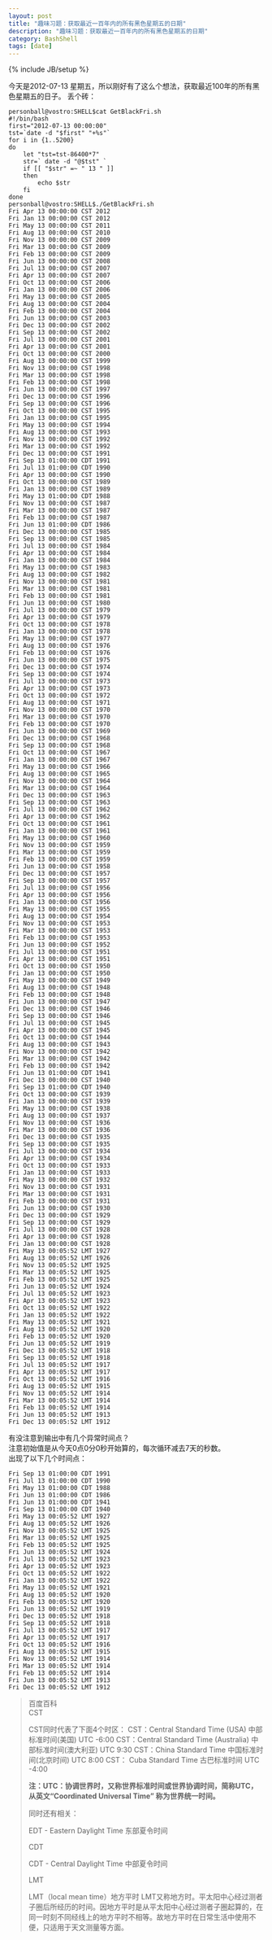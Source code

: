```yaml
---
layout: post
title: "趣味习题：获取最近一百年内的所有黑色星期五的日期"
description: "趣味习题：获取最近一百年内的所有黑色星期五的日期"
category: BashShell
tags: [date]
---
```

{% include JB/setup %}

今天是2012-07-13 星期五，所以刚好有了这么个想法，获取最近100年的所有黑色星期五的日子。
丢个砖：

	personball@vostro:SHELL$cat GetBlackFri.sh
	#!/bin/bash
	first="2012-07-13 00:00:00"
	tst=`date -d "$first" "+%s"`
	for i in {1..5200}
	do
	    let "tst=tst-86400*7"
	    str=` date -d "@$tst" `
	    if [[ "$str" =~ " 13 " ]]
	    then
	        echo $str
	    fi
	done
	personball@vostro:SHELL$./GetBlackFri.sh
	Fri Apr 13 00:00:00 CST 2012
	Fri Jan 13 00:00:00 CST 2012
	Fri May 13 00:00:00 CST 2011
	Fri Aug 13 00:00:00 CST 2010
	Fri Nov 13 00:00:00 CST 2009
	Fri Mar 13 00:00:00 CST 2009
	Fri Feb 13 00:00:00 CST 2009
	Fri Jun 13 00:00:00 CST 2008
	Fri Jul 13 00:00:00 CST 2007
	Fri Apr 13 00:00:00 CST 2007
	Fri Oct 13 00:00:00 CST 2006
	Fri Jan 13 00:00:00 CST 2006
	Fri May 13 00:00:00 CST 2005
	Fri Aug 13 00:00:00 CST 2004
	Fri Feb 13 00:00:00 CST 2004
	Fri Jun 13 00:00:00 CST 2003
	Fri Dec 13 00:00:00 CST 2002
	Fri Sep 13 00:00:00 CST 2002
	Fri Jul 13 00:00:00 CST 2001
	Fri Apr 13 00:00:00 CST 2001
	Fri Oct 13 00:00:00 CST 2000
	Fri Aug 13 00:00:00 CST 1999
	Fri Nov 13 00:00:00 CST 1998
	Fri Mar 13 00:00:00 CST 1998
	Fri Feb 13 00:00:00 CST 1998
	Fri Jun 13 00:00:00 CST 1997
	Fri Dec 13 00:00:00 CST 1996
	Fri Sep 13 00:00:00 CST 1996
	Fri Oct 13 00:00:00 CST 1995
	Fri Jan 13 00:00:00 CST 1995
	Fri May 13 00:00:00 CST 1994
	Fri Aug 13 00:00:00 CST 1993
	Fri Nov 13 00:00:00 CST 1992
	Fri Mar 13 00:00:00 CST 1992
	Fri Dec 13 00:00:00 CST 1991
	Fri Sep 13 01:00:00 CDT 1991
	Fri Jul 13 01:00:00 CDT 1990
	Fri Apr 13 00:00:00 CST 1990
	Fri Oct 13 00:00:00 CST 1989
	Fri Jan 13 00:00:00 CST 1989
	Fri May 13 01:00:00 CDT 1988
	Fri Nov 13 00:00:00 CST 1987
	Fri Mar 13 00:00:00 CST 1987
	Fri Feb 13 00:00:00 CST 1987
	Fri Jun 13 01:00:00 CDT 1986
	Fri Dec 13 00:00:00 CST 1985
	Fri Sep 13 00:00:00 CST 1985
	Fri Jul 13 00:00:00 CST 1984
	Fri Apr 13 00:00:00 CST 1984
	Fri Jan 13 00:00:00 CST 1984
	Fri May 13 00:00:00 CST 1983
	Fri Aug 13 00:00:00 CST 1982
	Fri Nov 13 00:00:00 CST 1981
	Fri Mar 13 00:00:00 CST 1981
	Fri Feb 13 00:00:00 CST 1981
	Fri Jun 13 00:00:00 CST 1980
	Fri Jul 13 00:00:00 CST 1979
	Fri Apr 13 00:00:00 CST 1979
	Fri Oct 13 00:00:00 CST 1978
	Fri Jan 13 00:00:00 CST 1978
	Fri May 13 00:00:00 CST 1977
	Fri Aug 13 00:00:00 CST 1976
	Fri Feb 13 00:00:00 CST 1976
	Fri Jun 13 00:00:00 CST 1975
	Fri Dec 13 00:00:00 CST 1974
	Fri Sep 13 00:00:00 CST 1974
	Fri Jul 13 00:00:00 CST 1973
	Fri Apr 13 00:00:00 CST 1973
	Fri Oct 13 00:00:00 CST 1972
	Fri Aug 13 00:00:00 CST 1971
	Fri Nov 13 00:00:00 CST 1970
	Fri Mar 13 00:00:00 CST 1970
	Fri Feb 13 00:00:00 CST 1970
	Fri Jun 13 00:00:00 CST 1969
	Fri Dec 13 00:00:00 CST 1968
	Fri Sep 13 00:00:00 CST 1968
	Fri Oct 13 00:00:00 CST 1967
	Fri Jan 13 00:00:00 CST 1967
	Fri May 13 00:00:00 CST 1966
	Fri Aug 13 00:00:00 CST 1965
	Fri Nov 13 00:00:00 CST 1964
	Fri Mar 13 00:00:00 CST 1964
	Fri Dec 13 00:00:00 CST 1963
	Fri Sep 13 00:00:00 CST 1963
	Fri Jul 13 00:00:00 CST 1962
	Fri Apr 13 00:00:00 CST 1962
	Fri Oct 13 00:00:00 CST 1961
	Fri Jan 13 00:00:00 CST 1961
	Fri May 13 00:00:00 CST 1960
	Fri Nov 13 00:00:00 CST 1959
	Fri Mar 13 00:00:00 CST 1959
	Fri Feb 13 00:00:00 CST 1959
	Fri Jun 13 00:00:00 CST 1958
	Fri Dec 13 00:00:00 CST 1957
	Fri Sep 13 00:00:00 CST 1957
	Fri Jul 13 00:00:00 CST 1956
	Fri Apr 13 00:00:00 CST 1956
	Fri Jan 13 00:00:00 CST 1956
	Fri May 13 00:00:00 CST 1955
	Fri Aug 13 00:00:00 CST 1954
	Fri Nov 13 00:00:00 CST 1953
	Fri Mar 13 00:00:00 CST 1953
	Fri Feb 13 00:00:00 CST 1953
	Fri Jun 13 00:00:00 CST 1952
	Fri Jul 13 00:00:00 CST 1951
	Fri Apr 13 00:00:00 CST 1951
	Fri Oct 13 00:00:00 CST 1950
	Fri Jan 13 00:00:00 CST 1950
	Fri May 13 00:00:00 CST 1949
	Fri Aug 13 00:00:00 CST 1948
	Fri Feb 13 00:00:00 CST 1948
	Fri Jun 13 00:00:00 CST 1947
	Fri Dec 13 00:00:00 CST 1946
	Fri Sep 13 00:00:00 CST 1946
	Fri Jul 13 00:00:00 CST 1945
	Fri Apr 13 00:00:00 CST 1945
	Fri Oct 13 00:00:00 CST 1944
	Fri Aug 13 00:00:00 CST 1943
	Fri Nov 13 00:00:00 CST 1942
	Fri Mar 13 00:00:00 CST 1942
	Fri Feb 13 00:00:00 CST 1942
	Fri Jun 13 01:00:00 CDT 1941
	Fri Dec 13 00:00:00 CST 1940
	Fri Sep 13 01:00:00 CDT 1940
	Fri Oct 13 00:00:00 CST 1939
	Fri Jan 13 00:00:00 CST 1939
	Fri May 13 00:00:00 CST 1938
	Fri Aug 13 00:00:00 CST 1937
	Fri Nov 13 00:00:00 CST 1936
	Fri Mar 13 00:00:00 CST 1936
	Fri Dec 13 00:00:00 CST 1935
	Fri Sep 13 00:00:00 CST 1935
	Fri Jul 13 00:00:00 CST 1934
	Fri Apr 13 00:00:00 CST 1934
	Fri Oct 13 00:00:00 CST 1933
	Fri Jan 13 00:00:00 CST 1933
	Fri May 13 00:00:00 CST 1932
	Fri Nov 13 00:00:00 CST 1931
	Fri Mar 13 00:00:00 CST 1931
	Fri Feb 13 00:00:00 CST 1931
	Fri Jun 13 00:00:00 CST 1930
	Fri Dec 13 00:00:00 CST 1929
	Fri Sep 13 00:00:00 CST 1929
	Fri Jul 13 00:00:00 CST 1928
	Fri Apr 13 00:00:00 CST 1928
	Fri Jan 13 00:00:00 CST 1928
	Fri May 13 00:05:52 LMT 1927
	Fri Aug 13 00:05:52 LMT 1926
	Fri Nov 13 00:05:52 LMT 1925
	Fri Mar 13 00:05:52 LMT 1925
	Fri Feb 13 00:05:52 LMT 1925
	Fri Jun 13 00:05:52 LMT 1924
	Fri Jul 13 00:05:52 LMT 1923
	Fri Apr 13 00:05:52 LMT 1923
	Fri Oct 13 00:05:52 LMT 1922
	Fri Jan 13 00:05:52 LMT 1922
	Fri May 13 00:05:52 LMT 1921
	Fri Aug 13 00:05:52 LMT 1920
	Fri Feb 13 00:05:52 LMT 1920
	Fri Jun 13 00:05:52 LMT 1919
	Fri Dec 13 00:05:52 LMT 1918
	Fri Sep 13 00:05:52 LMT 1918
	Fri Jul 13 00:05:52 LMT 1917
	Fri Apr 13 00:05:52 LMT 1917
	Fri Oct 13 00:05:52 LMT 1916
	Fri Aug 13 00:05:52 LMT 1915
	Fri Nov 13 00:05:52 LMT 1914
	Fri Mar 13 00:05:52 LMT 1914
	Fri Feb 13 00:05:52 LMT 1914
	Fri Jun 13 00:05:52 LMT 1913
	Fri Dec 13 00:05:52 LMT 1912

有没注意到输出中有几个异常时间点？  
注意初始值是从今天0点0分0秒开始算的，每次循环减去7天的秒数。  
出现了以下几个时间点：

	Fri Sep 13 01:00:00 CDT 1991
	Fri Jul 13 01:00:00 CDT 1990
	Fri May 13 01:00:00 CDT 1988
	Fri Jun 13 01:00:00 CDT 1986
	Fri Jun 13 01:00:00 CDT 1941
	Fri Sep 13 01:00:00 CDT 1940
	Fri May 13 00:05:52 LMT 1927
	Fri Aug 13 00:05:52 LMT 1926
	Fri Nov 13 00:05:52 LMT 1925
	Fri Mar 13 00:05:52 LMT 1925
	Fri Feb 13 00:05:52 LMT 1925
	Fri Jun 13 00:05:52 LMT 1924
	Fri Jul 13 00:05:52 LMT 1923
	Fri Apr 13 00:05:52 LMT 1923
	Fri Oct 13 00:05:52 LMT 1922
	Fri Jan 13 00:05:52 LMT 1922
	Fri May 13 00:05:52 LMT 1921
	Fri Aug 13 00:05:52 LMT 1920
	Fri Feb 13 00:05:52 LMT 1920
	Fri Jun 13 00:05:52 LMT 1919
	Fri Dec 13 00:05:52 LMT 1918
	Fri Sep 13 00:05:52 LMT 1918
	Fri Jul 13 00:05:52 LMT 1917
	Fri Apr 13 00:05:52 LMT 1917
	Fri Oct 13 00:05:52 LMT 1916
	Fri Aug 13 00:05:52 LMT 1915
	Fri Nov 13 00:05:52 LMT 1914
	Fri Mar 13 00:05:52 LMT 1914
	Fri Feb 13 00:05:52 LMT 1914
	Fri Jun 13 00:05:52 LMT 1913
	Fri Dec 13 00:05:52 LMT 1912

>百度百科  
>CST  
>
>	CST同时代表了下面4个时区：
>	CST：Central Standard Time (USA) 中部标准时间(美国) UTC -6:00
>	CST：Central Standard Time (Australia) 中部标准时间(澳大利亚) UTC 9:30
>	CST：China Standard Time 中国标准时间(北京时间) UTC 8:00
>	CST： Cuba Standard Time 古巴标准时间 UTC -4:00
>
>**注：UTC：协调世界时，又称世界标准时间或世界协调时间，简称UTC，从英文“Coordinated Universal Time” 称为世界统一时间。**
>
>同时还有相关：
>
>	EDT - Eastern Daylight Time 东部夏令时间
>
>CDT
>
>	CDT - Central Daylight Time 中部夏令时间
>
>LMT
>
>	LMT（local mean time）地方平时
>	LMT又称地方时。平太阳中心经过测者子圈后所经历的时间。因地方平时是从平太阳中心经过测者子圈起算的，在同一时刻不同经线上的地方平时不相等。故地方平时在日常生活中使用不便，只适用于天文测量等方面。
>


